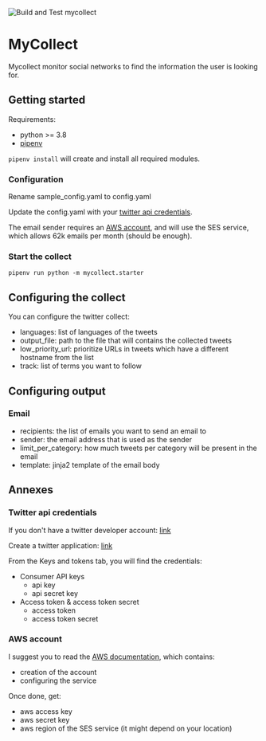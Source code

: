 ![Build and Test mycollect](https://github.com/mathrb/mycollect/workflows/Build%20and%20Test%20mycollect/badge.svg?branch=master)

# MyCollect

Mycollect monitor social networks to find the information the user is looking for.

## Getting started

Requirements:

* python >= 3.8
* [pipenv](https://pipenv.pypa.io/en/latest/)

`pipenv install` will create and install all required modules.

### Configuration

Rename sample_config.yaml to config.yaml

Update the config.yaml with your [twitter api credentials](twitter-api-credentials).

The email sender requires an [AWS account](aws-account), and will use the SES service, which allows 62k emails per month (should be enough).

### Start the collect

`pipenv run python -m mycollect.starter`

## Configuring the collect

You can configure the twitter collect:

* languages: list of languages of the tweets
* output_file: path to the file that will contains the collected tweets
* low_priority_url: prioritize URLs in tweets which have a different hostname from the list
* track: list of terms you want to follow

## Configuring output

### Email

* recipients: the list of emails you want to send an email to
* sender: the email address that is used as the sender
* limit_per_category: how much tweets per category will be present in the email
* template: jinja2 template of the email body

## Annexes

### Twitter api credentials

If you don't have a twitter developer account: [link](https://developer.twitter.com/en/apply)

Create a twitter application: [link](https://developer.twitter.com/en/apps)

From the Keys and tokens tab, you will find the credentials:

* Consumer API keys
  * api key
  * api secret key
* Access token & access token secret
  * access token
  * access token secret

### AWS account

I suggest you to read the [AWS documentation](https://docs.aws.amazon.com/ses/latest/DeveloperGuide/sign-up-for-aws.html), which contains:

* creation of the account
* configuring the service


Once done, get:
* aws access key
* aws secret key
* aws region of the SES service (it might depend on your location)
